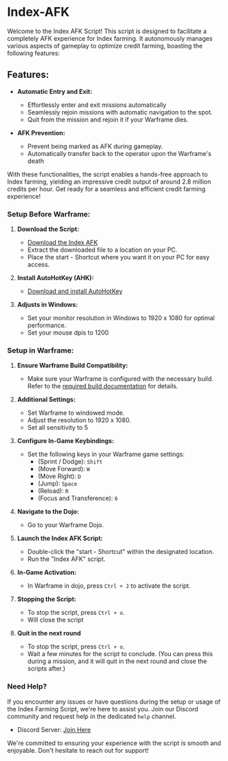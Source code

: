 # Index-AFK

Welcome to the Index AFK Script! This script is designed to facilitate a completely AFK experience for Index farming. It autonomously manages various aspects of gameplay to optimize credit farming, boasting the following features:


## Features:

- **Automatic Entry and Exit:**
  - Effortlessly enter and exit missions automatically
  - Seamlessly rejoin missions with automatic navigation to the spot.
  - Quit from the mission and rejoin it if your Warframe dies.

- **AFK Prevention:**
  - Prevent being marked as AFK during gameplay.
  - Automatically transfer back to the operator upon the Warframe's death


With these functionalities, the script enables a hands-free approach to Index farming, yielding an impressive credit output of around 2.8 million credits per hour. Get ready for a seamless and efficient credit farming experience!


### Setup Before Warframe:

1. **Download the Script:**
   - [Download the Index AFK ](https://github.com/Tom25JSP/Index-AFK/releases/download/a/Index.AFK.v1.1.zip)
   - Extract the downloaded file to a location on your PC.
   - Place the start - Shortcut where you want it on your PC for easy access.

2. **Install AutoHotKey (AHK):**
   - [Download and install AutoHotKey](https://www.autohotkey.com/)

3. **Adjusts in Windows:**
   - Set your monitor resolution in Windows to 1920 x 1080 for optimal performance.
   - Set your mouse dpis to 1200


### Setup in Warframe:

1. **Ensure Warframe Build Compatibility:**
   - Make sure your Warframe is configured with the necessary build. Refer to the [required build documentation](https://tinyurl.com/the-ultimate-afk-index-guide) for details.

2. **Additional Settings:**
   - Set Warframe to windowed mode.
   - Adjust the resolution to 1920 x 1080.
   - Set all sensitivity to 5

3. **Configure In-Game Keybindings:**
   - Set the following keys in your Warframe game settings:
      - (Sprint / Dodge): `Shift`
      - (Move Forward): `W`
      - (Move Right): `D`
      - (Jump): `Space`
      - (Reload): `R`
      - (Focus and Transference): `6`

4. **Navigate to the Dojo:**
   - Go to your Warframe Dojo.

5. **Launch the Index AFK Script:**
   - Double-click the "start - Shortcut" within the designated location.
   - Run the "Index AFK" script.

6. **In-Game Activation:**
   - In Warframe in dojo, press `Ctrl + J` to activate the script.

7. **Stopping the Script:**
   - To stop the script, press `Ctrl + o`.
   - Will close the script

8. **Quit in the next round**
   - To stop the script, press `Ctrl + o`.
   - Wait a few minutes for the script to conclude. (You can press this during a mission, and it will quit in the next round and close the scripts after.)


### Need Help?

If you encounter any issues or have questions during the setup or usage of the Index Farming Script, we're here to assist you. Join our Discord community and request help in the dedicated `help` channel.

- Discord Server: [Join Here](https://discord.gg/NxkySZv7dm)

We're committed to ensuring your experience with the script is smooth and enjoyable. Don't hesitate to reach out for support!
